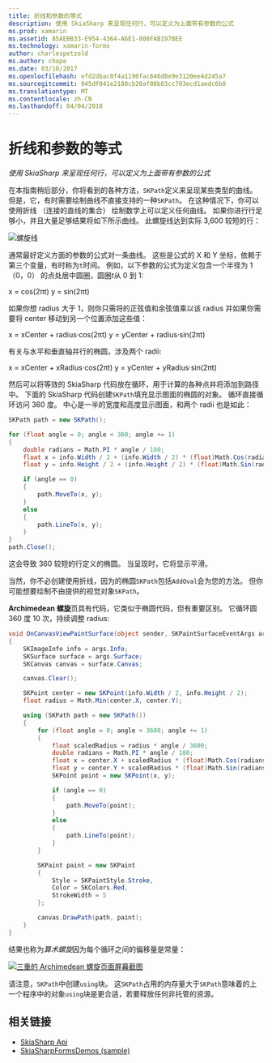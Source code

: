 ```yaml
---
title: 折线和参数的等式
description: 使用 SkiaSharp 来呈现任何行，可以定义为上面带有参数的公式
ms.prod: xamarin
ms.assetid: 85AEBB33-E954-4364-A6E1-808FAB197BEE
ms.technology: xamarin-forms
author: charlespetzold
ms.author: chape
ms.date: 03/10/2017
ms.openlocfilehash: efd2dbac0f4a1190fac646d8e9e3120ee4d245a7
ms.sourcegitcommit: 945df041e2180cb20af08b83cc703ecd1aedc6b0
ms.translationtype: MT
ms.contentlocale: zh-CN
ms.lasthandoff: 04/04/2018
---
```

# <a name="polylines-and-parametric-equations"></a>折线和参数的等式

_使用 SkiaSharp 来呈现任何行，可以定义为上面带有参数的公式_

在本指南稍后部分，你将看到的各种方法，`SKPath`定义来呈现某些类型的曲线。 但是，它，有时需要绘制曲线不直接支持的一种`SKPath`。 在这种情况下，你可以使用折线 （连接的直线的集合） 绘制数学上可以定义任何曲线。 如果你进行行足够小，并且大量足够结果将如下所示曲线。 此螺旋线达到实际 3,600 较短的行：

![](polylines-images/spiralexample.png "螺旋线")

通常最好定义方面的参数的公式对一条曲线。 这些是公式的 X 和 Y 坐标，依赖于第三个变量，有时称为`t`时间。 例如，以下参数的公式为定义包含一个半径为 1 （0，0） 的点处居中圆圈，圆圈*t*从 0 到 1:

 x = cos(2πt) y = sin(2πt)

 如果你想 radius 大于 1，则你只需将的正弦值和余弦值乘以该 radius 并如果你需要将 center 移动到另一个位置添加这些值：

 x = xCenter + radius·cos(2πt) y = yCenter + radius·sin(2πt)

有关与水平和垂直轴并行的椭圆，涉及两个 radii:

x = xCenter + xRadius·cos(2πt) y = yCenter + yRadius·sin(2πt)

然后可以将等效的 SkiaSharp 代码放在循环，用于计算的各种点并将添加到路径中。 下面的 SkiaSharp 代码创建`SKPath`填充显示图面的椭圆的对象。 循环直接循环访问 360 度。 中心是一半的宽度和高度显示图面，和两个 radii 也是如此：

```csharp
SKPath path = new SKPath();

for (float angle = 0; angle < 360; angle += 1)
{
    double radians = Math.PI * angle / 180;
    float x = info.Width / 2 + (info.Width / 2) * (float)Math.Cos(radians);
    float y = info.Height / 2 + (info.Height / 2) * (float)Math.Sin(radians);

    if (angle == 0)
    {
        path.MoveTo(x, y);
    }
    else
    {
        path.LineTo(x, y);
    }
}
path.Close();
```

这会导致 360 较短的行定义的椭圆。 当呈现时，它将显示平滑。

当然，你不必创建使用折线，因为的椭圆`SKPath`包括`AddOval`会为您的方法。 但你可能想要绘制不由提供的视觉对象`SKPath`。

**Archimedean 螺旋**页具有代码，它类似于椭圆代码，但有重要区别。 它循环圆 360 度 10 次，持续调整 radius:

```csharp
void OnCanvasViewPaintSurface(object sender, SKPaintSurfaceEventArgs args)
{
    SKImageInfo info = args.Info;
    SKSurface surface = args.Surface;
    SKCanvas canvas = surface.Canvas;

    canvas.Clear();

    SKPoint center = new SKPoint(info.Width / 2, info.Height / 2);
    float radius = Math.Min(center.X, center.Y);

    using (SKPath path = new SKPath())
    {
        for (float angle = 0; angle < 3600; angle += 1)
        {
            float scaledRadius = radius * angle / 3600;
            double radians = Math.PI * angle / 180;
            float x = center.X + scaledRadius * (float)Math.Cos(radians);
            float y = center.Y + scaledRadius * (float)Math.Sin(radians);
            SKPoint point = new SKPoint(x, y);

            if (angle == 0)
            {
                path.MoveTo(point);
            }
            else
            {
                path.LineTo(point);
            }
        }

        SKPaint paint = new SKPaint
        {
            Style = SKPaintStyle.Stroke,
            Color = SKColors.Red,
            StrokeWidth = 5
        };

        canvas.DrawPath(path, paint);
    }
}
```

结果也称为*算术螺旋*因为每个循环之间的偏移量是常量：

[![](polylines-images/archimedeanspiral-small.png "三重的 Archimedean 螺旋页面屏幕截图")](polylines-images/archimedeanspiral-large.png#lightbox "Archimedean 螺旋页面的三个屏幕截图")

请注意，`SKPath`中创建`using`块。 这`SKPath`占用的内存量大于`SKPath`意味着的上一个程序中的对象`using`块是更合适，若要释放任何非托管的资源。


## <a name="related-links"></a>相关链接

- [SkiaSharp Api](https://developer.xamarin.com/api/root/SkiaSharp/)
- [SkiaSharpFormsDemos (sample)](https://developer.xamarin.com/samples/xamarin-forms/SkiaSharpForms/Demos/)
